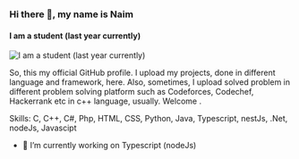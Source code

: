 ### Hi there 👋, my name is Naim
#### I am a student (last year currently)
![I am a student (last year currently)](https://user-images.githubusercontent.com/65373279/148280039-301b677b-74e7-49f8-af75-15e7c9253d74.png)

So, this my official GitHub profile. I upload my projects, done in different language and framework, here. Also, sometimes, I upload solved problem in different problem solving platform such as Codeforces, Codechef, Hackerrank etc in c++ language, usually. Welcome .

Skills: C, C++, C#, Php, HTML, CSS,  Python, Java, Typescript, nestJs, .Net, nodeJs, Javascipt

- 🔭 I’m currently working on Typescript (nodeJs)





